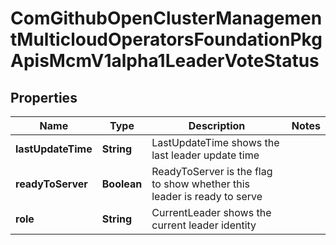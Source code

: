 
# ComGithubOpenClusterManagementMulticloudOperatorsFoundationPkgApisMcmV1alpha1LeaderVoteStatus

## Properties
Name | Type | Description | Notes
------------ | ------------- | ------------- | -------------
**lastUpdateTime** | **String** | LastUpdateTime shows the last leader update time | 
**readyToServer** | **Boolean** | ReadyToServer is the flag to show whether this leader is ready to serve | 
**role** | **String** | CurrentLeader shows the current leader identity | 



